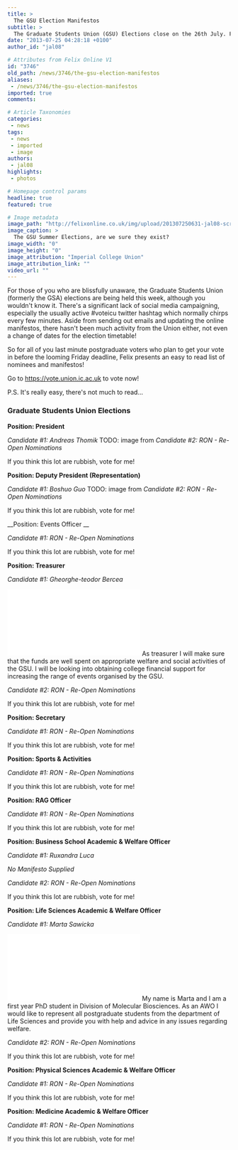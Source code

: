 ```yaml
---
title: >
  The GSU Election Manifestos
subtitle: >
  The Graduate Students Union (GSU) Elections close on the 26th July. For those of you who haven't heard about it here's a quick list of candidates and manifestos...
date: "2013-07-25 04:28:18 +0100"
author_id: "jal08"

# Attributes from Felix Online V1
id: "3746"
old_path: /news/3746/the-gsu-election-manifestos
aliases:
 - /news/3746/the-gsu-election-manifestos
imported: true
comments:

# Article Taxonomies
categories:
 - news
tags:
 - news
 - imported
 - image
authors:
 - jal08
highlights:
 - photos

# Homepage control params
headline: true
featured: true

# Image metadata
image_path: "http://felixonline.co.uk/img/upload/201307250631-jal08-screen-shot-2013-07-25-at-6.31.18-am.png"
image_caption: >
  The GSU Summer Elections, are we sure they exist?
image_width: "0"
image_height: "0"
image_attribution: "Imperial College Union"
image_attribution_link: ""
video_url: ""
---
```


For those of you who are blissfully unaware, the Graduate Students Union (formerly the GSA) elections are being held this week, although you wouldn't know it. There's a significant lack of social media campaigning, especially the usually active #voteicu twitter hashtag which normally chirps every few minutes. Aside from sending out emails and updating the online manifestos, there hasn't been much activity from the Union either, not even a change of dates for the election timetable!

So for all of you last minute postgraduate voters who plan to get your vote in before the looming Friday deadline, Felix presents an easy to read list of nominees and manifestos!

Go to <https://vote.union.ic.ac.uk> to vote now!

P.S. It's really easy, there's not much to read...

###  Graduate Students Union Elections

__Position: President__

_Candidate #1: Andreas Thomik_
TODO: image from
_Candidate #2: RON - Re-Open Nominations_

If you think this lot are rubbish, vote for me!

__Position: Deputy President (Representation)__

_Candidate #1: Boshuo Guo_
TODO: image from
_Candidate #2: RON - Re-Open Nominations_

If you think this lot are rubbish, vote for me!

__Position: Events Officer __

_Candidate #1: RON - Re-Open Nominations_

If you think this lot are rubbish, vote for me!

__Position: Treasurer__

_Candidate #1: Gheorghe-teodor Bercea_

![Gheorghe-teodor Bercea - GSU Elections](/inc/timthumb.php?src=/img/upload/201307250555-jal08-gb308.jpg&w=460px&zc=1&a=t) As treasurer I will make sure that the funds are well spent on appropriate welfare and social activities of the GSU. I will be looking into obtaining college financial support for increasing the range of events organised by the GSU.

_Candidate #2: RON - Re-Open Nominations_

If you think this lot are rubbish, vote for me!

__Position: Secretary__

_Candidate #1: RON - Re-Open Nominations_

If you think this lot are rubbish, vote for me!

__Position: Sports & Activities__

_Candidate #1: RON - Re-Open Nominations_

If you think this lot are rubbish, vote for me!

__Position: RAG Officer__

_Candidate #1: RON - Re-Open Nominations_

If you think this lot are rubbish, vote for me!

__Position: Business School Academic & Welfare Officer__

_Candidate #1: Ruxandra Luca_

_No Manifesto Supplied_

_Candidate #2: RON - Re-Open Nominations_

If you think this lot are rubbish, vote for me!

__Position: Life Sciences Academic & Welfare Officer__

_Candidate #1: Marta Sawicka_

![Marta Sawicka - GSU Elections](/inc/timthumb.php?src=/img/upload/201307250602-jal08-ms3308.jpg&w=460px&zc=1&a=t) My name is Marta and I am a first year PhD student in Division of Molecular Biosciences. As an AWO I would like to represent all postgraduate students from the department of Life Sciences and provide you with help and advice in any issues regarding welfare.

_Candidate #2: RON - Re-Open Nominations_

If you think this lot are rubbish, vote for me!

__Position: Physical Sciences Academic & Welfare Officer__

_Candidate #1: RON - Re-Open Nominations_

If you think this lot are rubbish, vote for me!

__Position: Medicine Academic & Welfare Officer__

_Candidate #1: RON - Re-Open Nominations_

If you think this lot are rubbish, vote for me!
